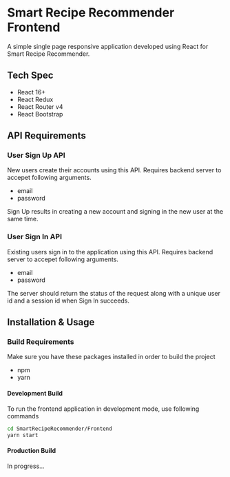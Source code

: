 # Smart Recipe Recommender Frontend

A simple single page responsive application developed using React for Smart Recipe Recommender.

## Tech Spec

* React 16+
* React Redux 
* React Router v4
* React Bootstrap

## API Requirements

### User Sign Up API

New users create their accounts using this API. Requires backend server to accepet following arguments.

* email
* password

Sign Up results in creating a new account and signing in the new user at the same time.

### User Sign In API

Existing users sign in to the application using this API. Requires backend server to accepet following arguments.

* email
* password 

The server should return the status of the request along with a unique user id and a session id when Sign In succeeds.

## Installation & Usage

### Build Requirements

Make sure you have these packages installed in order to build the project

* npm
* yarn

#### Development Build

To run the frontend application in development mode, use following commands 

```bash
cd SmartRecipeRecommender/Frontend
yarn start
```

#### Production Build

In progress...